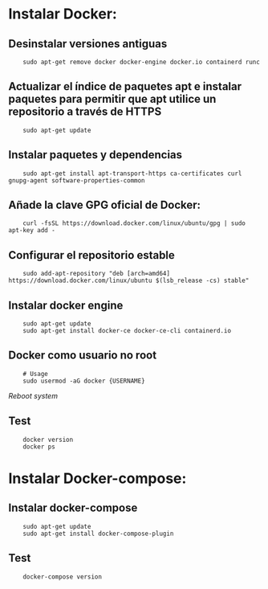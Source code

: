 # Instalar Docker:

## Desinstalar versiones antiguas
```
    sudo apt-get remove docker docker-engine docker.io containerd runc    
```
## Actualizar el índice de paquetes apt e instalar paquetes para permitir que apt utilice un repositorio a través de HTTPS
```
    sudo apt-get update
```
## Instalar paquetes y dependencias
```
    sudo apt-get install apt-transport-https ca-certificates curl gnupg-agent software-properties-common
```
## Añade la clave GPG oficial de Docker:
```
    curl -fsSL https://download.docker.com/linux/ubuntu/gpg | sudo apt-key add -
```
## Configurar el repositorio estable
```
    sudo add-apt-repository "deb [arch=amd64] https://download.docker.com/linux/ubuntu $(lsb_release -cs) stable"
```
## Instalar docker engine
```
    sudo apt-get update
    sudo apt-get install docker-ce docker-ce-cli containerd.io
```
## Docker como usuario no root
```
    # Usage
    sudo usermod -aG docker {USERNAME}
```
*Reboot system*

## Test 
```
    docker version
    docker ps
```

# Instalar Docker-compose:

## Instalar docker-compose    
```
    sudo apt-get update
    sudo apt-get install docker-compose-plugin

```

## Test
```
    docker-compose version
```
